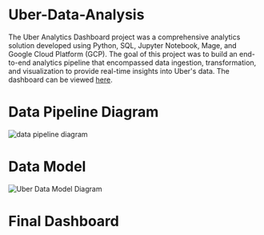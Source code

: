 # Uber-Data-Analysis
The Uber Analytics Dashboard project was a comprehensive analytics solution developed using Python, SQL, Jupyter Notebook, Mage, and Google Cloud Platform (GCP). The goal of this project was to build an end-to-end analytics pipeline that encompassed data ingestion, transformation, and visualization to provide real-time insights into Uber's data. The dashboard can be viewed [here](https://lookerstudio.google.com/reporting/9d7a57fe-0377-44fe-8c54-75b843444b16). 

# Data Pipeline Diagram
![data pipeline diagram](https://github.com/bryanlee882001/Uber-Analytics-Dashboard/assets/63344458/ac858130-391c-4662-b57f-df71ce9cc596)

# Data Model 
![Uber Data Model Diagram](https://github.com/bryanlee882001/Uber-Analytics-Dashboard/assets/63344458/36c217f0-5d98-4d5c-8a64-79a7968d6d56)

# Final Dashboard 

